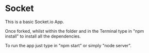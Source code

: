 # Socket

This is a basic Socket.io App.

Once forked, whilst within the folder and in the Terminal type in "npm install" to install all the dependencies.

To run the app just type in "npm start" or simply "node server".

